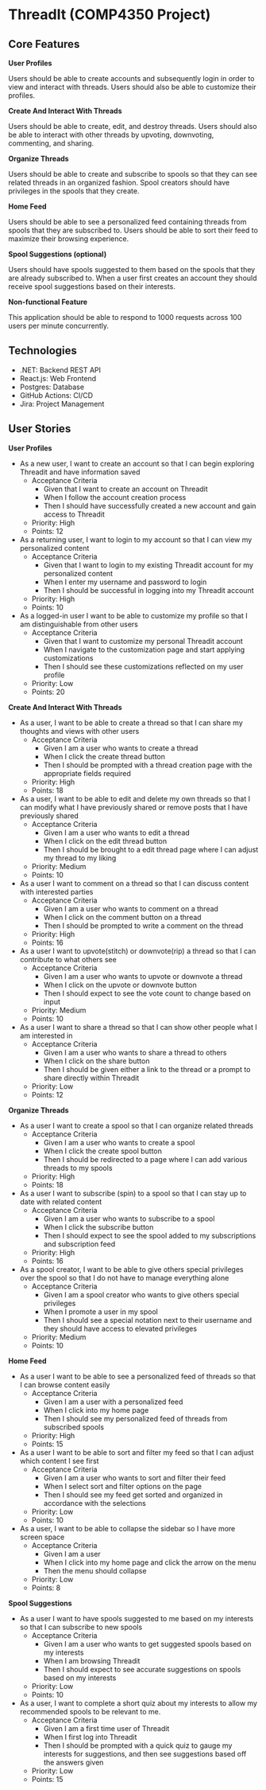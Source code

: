 # ThreadIt (COMP4350 Project)

## Core Features

**User Profiles**

Users should be able to create accounts and subsequently login in order to view and interact with threads. Users should also be able to customize their profiles.

**Create And Interact With Threads**

Users should be able to create, edit, and destroy threads. Users should also be able to interact with other threads by upvoting, downvoting, commenting, and sharing.

**Organize Threads**

Users should be able to create and subscribe to spools so that they can see related threads in an organized fashion. Spool creators should have privileges in the spools that they create.

**Home Feed**

Users should be able to see a personalized feed containing threads from spools that they are subscribed to. Users should be able to sort their feed to maximize their browsing experience.

**Spool Suggestions (optional)**

Users should have spools suggested to them based on the spools that they are already subscribed to. When a user first creates an account they should receive spool suggestions based on their interests.

**Non-functional Feature**

This application should be able to respond to 1000 requests across 100 users per minute concurrently.

## Technologies

- .NET: Backend REST API
- React.js: Web Frontend
- Postgres: Database
- GitHub Actions: CI/CD
- Jira: Project Management

## User Stories

**User Profiles**
- As a new user, I want to create an account so that I can begin exploring Threadit and have information saved
  - Acceptance Criteria
    - Given that I want to create an account on Threadit
    - When I follow the account creation process
    - Then I should have successfully created a new account and gain access to Threadit
  - Priority: High
  - Points: 12
- As a returning user, I want to login to my account so that I can view my personalized content
  - Acceptance Criteria
    - Given that I want to login to my existing Threadit account for my personalized content
    - When I enter my username and password to login
    - Then I should be successful in logging into my Threadit account
  - Priority: High
  - Points: 10
- As a logged-in user I want to be able to customize my profile so that I am distinguishable from other users
  - Acceptance Criteria
    - Given that I want to customize my personal Threadit account
    - When I navigate to the customization page and start applying customizations
    - Then I should see these customizations reflected on my user profile
  - Priority: Low
  - Points: 20

**Create And Interact With Threads**
- As a user, I want to be able to create a thread so that I can share my thoughts and views with other users
  - Acceptance Criteria
    - Given I am a user who wants to create a thread
    - When I click the create thread button
    - Then I should be prompted with a thread creation page with the appropriate fields required
  - Priority: High
  - Points: 18
- As a user, I want to be able to edit and delete my own threads so that I can modify what I have previously shared or remove posts that I have previously shared
  - Acceptance Criteria
    - Given I am a user who wants to edit a thread
    - When I click on the edit thread button
    - Then I should be brought to a edit thread page where I can adjust my thread to my liking
  - Priority: Medium
  - Points: 10
- As a user I want to comment on a thread so that I can discuss content with interested parties
  - Acceptance Criteria
    - Given I am a user who wants to comment on a thread
    - When I click on the comment button on a thread
    - Then I should be prompted to write a comment on the thread
  - Priority: High
  - Points: 16
- As a user I want to upvote(stitch) or downvote(rip) a thread so that I can contribute to what others see
  - Acceptance Criteria
    - Given I am a user who wants to upvote or downvote a thread
    - When I click on the upvote or downvote button
    - Then I should expect to see the vote count to change based on input
  - Priority: Medium
  - Points: 10
- As a user I want to share a thread so that I can show other people what I am interested in
  - Acceptance Criteria
    - Given I am a user who wants to share a thread to others
    - When I click on the share button
    - Then I should be given either a link to the thread or a prompt to share directly within Threadit
  - Priority: Low
  - Points: 12

**Organize Threads**
- As a user I want to create a spool so that I can organize related threads
  - Acceptance Criteria
    - Given I am a user who wants to create a spool
    - When I click the create spool button
    - Then I should be redirected to a page where I can add various threads to my spools
  - Priority: High
  - Points: 18
- As a user I want to subscribe (spin) to a spool so that I can stay up to date with related content
  - Acceptance Criteria
    - Given I am a user who wants to subscribe to a spool
    - When I click the subscribe button
    - Then I should expect to see the spool added to my subscriptions and subscription feed
  - Priority: High
  - Points: 16
- As a spool creator, I want to be able to give others special privileges over the spool so that I do not have to manage everything alone
  - Acceptance Criteria
    - Given I am a spool creator who wants to give others special privileges
    - When I promote a user in my spool
    - Then I should see a special notation next to their username and they should have access to elevated privileges
  - Priority: Medium
  - Points: 10

**Home Feed**
- As a user I want to be able to see a personalized feed of threads so that I can browse content easily
  - Acceptance Criteria
    - Given I am a user with a personalized feed
    - When I click into my home page
    - Then I should see my personalized feed of threads from subscribed spools
  - Priority: High
  - Points: 15
- As a user I want to be able to sort and filter my feed so that I can adjust which content I see first
  - Acceptance Criteria
    - Given I am a user who wants to sort and filter their feed
    - When I select sort and filter options on the page
    - Then I should see my feed get sorted and organized in accordance with the selections
  - Priority: Low
  - Points: 10
- As a user, I want to be able to collapse the sidebar so I have more screen space
  - Acceptance Criteria 
    - Given I am a user
    - When I click into my home page and click the arrow on the menu
    - Then the menu should collapse
  - Priority: Low
  - Points: 8

**Spool Suggestions**
- As a user I want to have spools suggested to me based on my interests so that I can subscribe to new spools
  - Acceptance Criteria
    - Given I am a user who wants to get suggested spools based on my interests
    - When I am browsing Threadit
    - Then I should expect to see accurate suggestions on spools based on my interests
  - Priority: Low
  - Points: 10
- As a user, I want to complete a short quiz about my interests to allow my recommended spools to be relevant to me.
  - Acceptance Criteria
    - Given I am a first time user of Threadit
    - When I first log into Threadit
    - Then I should be prompted with a quick quiz to gauge my interests for suggestions, and then see suggestions based off the answers given
  - Priority: Low
  - Points: 15

